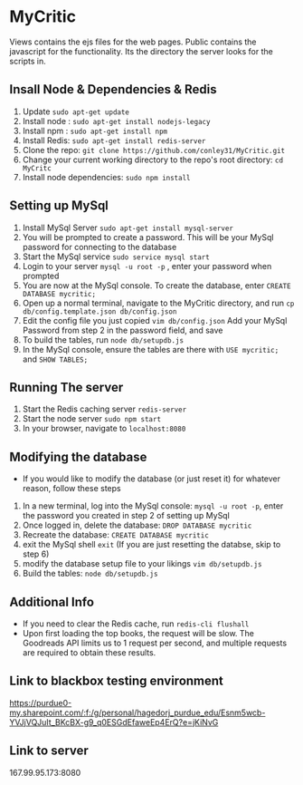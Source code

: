 # MyCritic

Views contains the ejs files for the web pages.
Public contains the javascript for the functionality. Its the directory the server looks for the scripts in. 

## Insall Node & Dependencies & Redis
1. Update `sudo apt-get update`
2. Install node : `sudo apt-get install nodejs-legacy`
3. Install npm : `sudo apt-get install npm`
4. Install Redis: `sudo apt-get install redis-server`
5. Clone the repo: `git clone https://github.com/conley31/MyCritic.git`
6. Change your current working directory to the repo's root directory: `cd MyCritc`
7. Install node dependencies: `sudo npm install`

## Setting up MySql
1. Install MySql Server `sudo apt-get install mysql-server`
2. You will be prompted to create a password. This will be your MySql password for connecting to the database
3. Start the MySql service `sudo service mysql start`
4. Login to your server `mysql -u root -p` , enter your password when prompted
5. You are now at the MySql console. To create the database, enter `CREATE DATABASE mycritic;`
6. Open up a normal terminal, navigate to the MyCritic directory, and run `cp db/config.template.json db/config.json`
7. Edit the config file you just copied `vim db/config.json` Add your MySql Password from step 2 in the password field, and save
8. To build the tables, run `node db/setupdb.js`
9. In the MySql console, ensure the tables are there with `USE mycritic;` and `SHOW TABLES;`

## Running The server
1. Start the Redis caching server `redis-server`
2. Start the node server `sudo npm start`
3. In your browser, navigate to `localhost:8080`

## Modifying the database
* If you would like to modify the database (or just reset it) for whatever reason, follow these steps
1. In a new terminal, log into the MySql console: `mysql -u root -p`, enter the password you created in step 2 of setting up MySql
2. Once logged in, delete the database: `DROP DATABASE mycritic`
3. Recreate the database: `CREATE DATABASE mycritic`
4. exit the MySql shell `exit`
(If you are just resetting the databse, skip to step 6)
5. modify the database setup file to your likings `vim db/setupdb.js`
6. Build the tables: `node db/setupdb.js`

## Additional Info
* If you need to clear the Redis cache, run `redis-cli flushall`
* Upon first loading the top books, the request will be slow. The Goodreads API limits us to 1 request per second, and multiple requests are required to obtain these results.

## Link to blackbox testing environment
https://purdue0-my.sharepoint.com/:f:/g/personal/hagedorj_purdue_edu/Esnm5wcb-YVJjVQJuIt_BKcBX-g9_q0ESGdEfaweEp4ErQ?e=jKiNvG

## Link to server
167.99.95.173:8080
